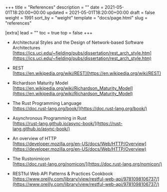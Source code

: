 +++
title = "References"
description = ""
date = 2021-05-01T18:20:00+00:00
updated = 2021-05-01T18:20:00+00:00
draft = false
weight = 1991
sort_by = "weight"
template = "docs/page.html"
slug = "references"

[extra]
lead = ""
toc = true
top = false
+++


- Architectural Styles and the Design of Network-based Software Architectures\
  [https://ics.uci.edu/~fielding/pubs/dissertation/rest_arch_style.htm](https://ics.uci.edu/~fielding/pubs/dissertation/rest_arch_style.htm)

- REST\
  [https://en.wikipedia.org/wiki/REST](https://en.wikipedia.org/wiki/REST)

- Richardson Maturity Model\
  [https://en.wikipedia.org/wiki/Richardson_Maturity_Model](https://en.wikipedia.org/wiki/Richardson_Maturity_Model)

- The Rust Programming Language\
  [https://doc.rust-lang.org/book/](https://doc.rust-lang.org/book/)

- Asynchronous Programming in Rust\
  [https://rust-lang.github.io/async-book/](https://rust-lang.github.io/async-book/)

- An overview of HTTP\
  [https://developer.mozilla.org/en-US/docs/Web/HTTP/Overview](https://developer.mozilla.org/en-US/docs/Web/HTTP/Overview)

- The Rustonimicon\
  [https://doc.rust-lang.org/nomicon/](https://doc.rust-lang.org/nomicon/)

- RESTful Web API Patterns & Practices Cookbook\
  [https://www.oreilly.com/library/view/restful-web-api/9781098106737/](https://www.oreilly.com/library/view/restful-web-api/9781098106737/)


